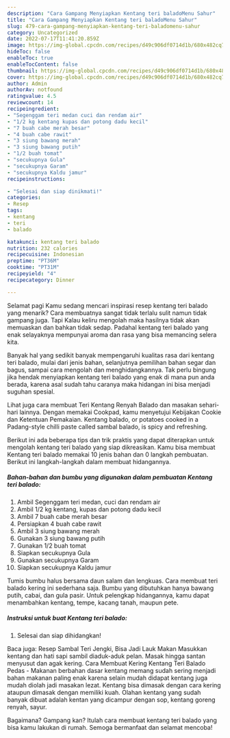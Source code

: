 ```yaml
---
description: "Cara Gampang Menyiapkan Kentang teri baladoMenu Sahur"
title: "Cara Gampang Menyiapkan Kentang teri baladoMenu Sahur"
slug: 479-cara-gampang-menyiapkan-kentang-teri-baladomenu-sahur
category: Uncategorized
date: 2022-07-17T11:41:20.859Z
image: https://img-global.cpcdn.com/recipes/d49c906df0714d1b/680x482cq70/kentang-teri-balado-foto-resep-utama.jpg
hideToc: false
enableToc: true
enableTocContent: false
thumbnail: https://img-global.cpcdn.com/recipes/d49c906df0714d1b/680x482cq70/kentang-teri-balado-foto-resep-utama.jpg
cover: https://img-global.cpcdn.com/recipes/d49c906df0714d1b/680x482cq70/kentang-teri-balado-foto-resep-utama.jpg
author: Admin
authorAv: notfound
ratingvalue: 4.5
reviewcount: 14
recipeingredient:
- "Segenggam teri medan cuci dan rendam air"
- "1/2 kg kentang kupas dan potong dadu kecil"
- "7 buah cabe merah besar"
- "4 buah cabe rawit"
- "3 siung bawang merah"
- "3 siung bawang putih"
- "1/2 buah tomat"
- "secukupnya Gula"
- "secukupnya Garam"
- "secukupnya Kaldu jamur"
recipeinstructions:

- "Selesai dan siap dinikmati!"
categories:
- Resep
tags:
- kentang
- teri
- balado

katakunci: kentang teri balado 
nutrition: 232 calories
recipecuisine: Indonesian
preptime: "PT36M"
cooktime: "PT31M"
recipeyield: "4"
recipecategory: Dinner

---
```



Selamat pagi Kamu sedang mencari inspirasi resep kentang teri balado yang menarik? Cara membuatnya sangat tidak terlalu sulit namun tidak gampang juga. Tapi Kalau keliru mengolah maka hasilnya tidak akan memuaskan dan bahkan tidak sedap. Padahal kentang teri balado yang enak selayaknya mempunyai aroma dan rasa yang bisa memancing selera kita.


Banyak hal yang sedikit banyak mempengaruhi kualitas rasa dari kentang teri balado, mulai dari jenis bahan, selanjutnya pemilihan bahan segar dan bagus, sampai cara mengolah dan menghidangkannya. Tak perlu bingung jika hendak menyiapkan kentang teri balado yang enak di mana pun anda berada, karena asal sudah tahu caranya maka hidangan ini bisa menjadi suguhan spesial.

Lihat juga cara membuat Teri Kentang Renyah Balado dan masakan sehari-hari lainnya. Dengan memakai Cookpad, kamu menyetujui Kebijakan Cookie dan Ketentuan Pemakaian. Kentang balado, or potatoes cooked in a Padang-style chilli paste called sambal balado, is spicy and refreshing.


Berikut ini ada beberapa tips dan trik praktis yang dapat diterapkan untuk mengolah kentang teri balado yang siap dikreasikan. Kamu bisa membuat Kentang teri balado memakai 10 jenis bahan dan 0 langkah pembuatan. Berikut ini langkah-langkah dalam membuat hidangannya.

<!--inarticleads1-->

##### Bahan-bahan dan bumbu yang digunakan dalam pembuatan Kentang teri balado:

1. Ambil Segenggam teri medan, cuci dan rendam air
1. Ambil 1/2 kg kentang, kupas dan potong dadu kecil
1. Ambil 7 buah cabe merah besar
1. Persiapkan 4 buah cabe rawit
1. Ambil 3 siung bawang merah
1. Gunakan 3 siung bawang putih
1. Gunakan 1/2 buah tomat
1. Siapkan secukupnya Gula
1. Gunakan secukupnya Garam
1. Siapkan secukupnya Kaldu jamur


Tumis bumbu halus bersama daun salam dan lengkuas. Cara membuat teri balado kering ini sederhana saja. Bumbu yang dibutuhkan hanya bawang putih, cabai, dan gula pasir. Untuk pelengkap hidangannya, kamu dapat menambahkan kentang, tempe, kacang tanah, maupun pete. 

<!--inarticleads2-->

##### Instruksi untuk buat Kentang teri balado:


1. Selesai dan siap dihidangkan!

Baca juga: Resep Sambal Teri Jengki, Bisa Jadi Lauk Makan Masukkan kentang dan hati sapi sambil diaduk-aduk pelan. Masak hingga santan menyusut dan agak kering. Cara Membuat Kering Kentang Teri Balado Pedas - Makanan berbahan dasar kentang memang sudah sering menjadi bahan makanan paling enak karena selain mudah didapat kentang juga mudah diolah jadi masakan lezat. Kentang bisa dimasak dengan cara kering ataupun dimasak dengan memiliki kuah. Olahan kentang yang sudah banyak dibuat adalah kentan yang dicampur dengan sop, kentang goreng renyah, sayur. 

Bagaimana? Gampang kan? Itulah cara membuat kentang teri balado yang bisa kamu lakukan di rumah. Semoga bermanfaat dan selamat mencoba!
